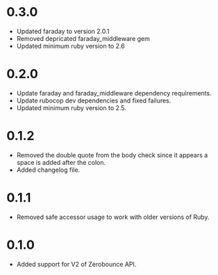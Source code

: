 # 0.3.0

-   Updated faraday to version 2.0.1
-   Removed depricated faraday_middleware gem
-   Updated minimum ruby version to 2.6

# 0.2.0

-   Update faraday and faraday_middleware dependency requirements.
-   Update rubocop dev dependencies and fixed failures.
-   Updated minimum ruby version to 2.5.

# 0.1.2

-   Removed the double quote from the body check since it appears a space is added after the colon.
-   Added changelog file.

# 0.1.1

-   Removed safe accessor usage to work with older versions of Ruby.

# 0.1.0

-   Added support for V2 of Zerobounce API.
